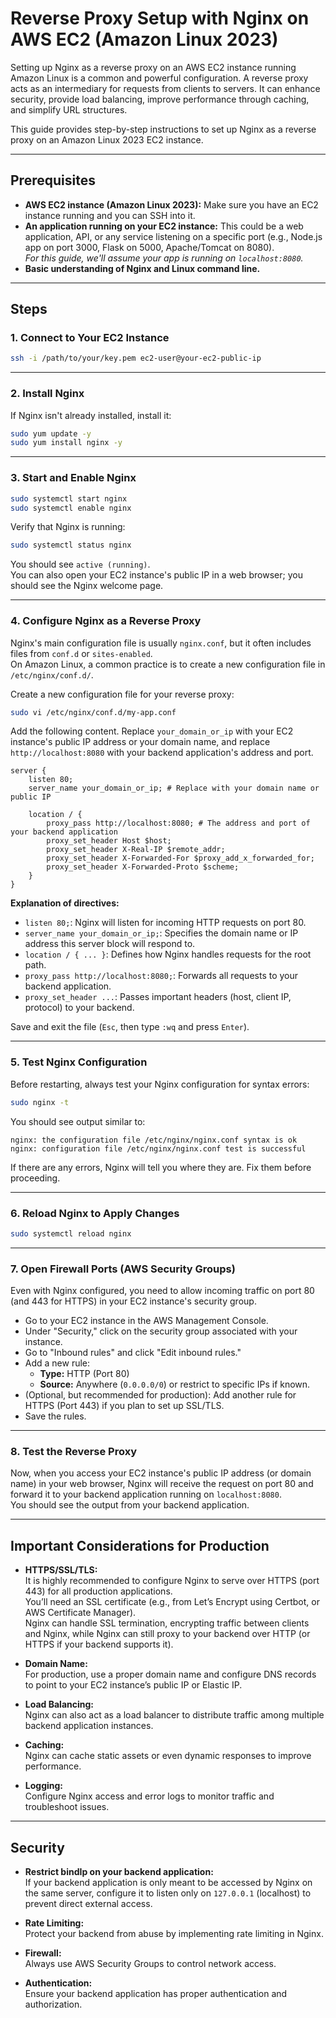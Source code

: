 # Reverse Proxy Setup with Nginx on AWS EC2 (Amazon Linux 2023)

Setting up Nginx as a reverse proxy on an AWS EC2 instance running Amazon Linux is a common and powerful configuration. A reverse proxy acts as an intermediary for requests from clients to servers. It can enhance security, provide load balancing, improve performance through caching, and simplify URL structures.

This guide provides step-by-step instructions to set up Nginx as a reverse proxy on an Amazon Linux 2023 EC2 instance.

---

## Prerequisites

- **AWS EC2 instance (Amazon Linux 2023):** Make sure you have an EC2 instance running and you can SSH into it.
- **An application running on your EC2 instance:** This could be a web application, API, or any service listening on a specific port (e.g., Node.js app on port 3000, Flask on 5000, Apache/Tomcat on 8080).  
  _For this guide, we'll assume your app is running on `localhost:8080`._
- **Basic understanding of Nginx and Linux command line.**

---

## Steps

### 1. Connect to Your EC2 Instance

```bash
ssh -i /path/to/your/key.pem ec2-user@your-ec2-public-ip
```

---

### 2. Install Nginx

If Nginx isn't already installed, install it:

```bash
sudo yum update -y
sudo yum install nginx -y
```

---

### 3. Start and Enable Nginx

```bash
sudo systemctl start nginx
sudo systemctl enable nginx
```

Verify that Nginx is running:

```bash
sudo systemctl status nginx
```

You should see `active (running)`.  
You can also open your EC2 instance's public IP in a web browser; you should see the Nginx welcome page.

---

### 4. Configure Nginx as a Reverse Proxy

Nginx's main configuration file is usually `nginx.conf`, but it often includes files from `conf.d` or `sites-enabled`.  
On Amazon Linux, a common practice is to create a new configuration file in `/etc/nginx/conf.d/`.

Create a new configuration file for your reverse proxy:

```bash
sudo vi /etc/nginx/conf.d/my-app.conf
```

Add the following content. Replace `your_domain_or_ip` with your EC2 instance's public IP address or your domain name, and replace `http://localhost:8080` with your backend application's address and port.

```nginx
server {
    listen 80;
    server_name your_domain_or_ip; # Replace with your domain name or public IP

    location / {
        proxy_pass http://localhost:8080; # The address and port of your backend application
        proxy_set_header Host $host;
        proxy_set_header X-Real-IP $remote_addr;
        proxy_set_header X-Forwarded-For $proxy_add_x_forwarded_for;
        proxy_set_header X-Forwarded-Proto $scheme;
    }
}
```

**Explanation of directives:**

- `listen 80;`: Nginx will listen for incoming HTTP requests on port 80.
- `server_name your_domain_or_ip;`: Specifies the domain name or IP address this server block will respond to.
- `location / { ... }`: Defines how Nginx handles requests for the root path.
- `proxy_pass http://localhost:8080;`: Forwards all requests to your backend application.
- `proxy_set_header ...`: Passes important headers (host, client IP, protocol) to your backend.

Save and exit the file (`Esc`, then type `:wq` and press `Enter`).

---

### 5. Test Nginx Configuration

Before restarting, always test your Nginx configuration for syntax errors:

```bash
sudo nginx -t
```

You should see output similar to:

```
nginx: the configuration file /etc/nginx/nginx.conf syntax is ok
nginx: configuration file /etc/nginx/nginx.conf test is successful
```

If there are any errors, Nginx will tell you where they are. Fix them before proceeding.

---

### 6. Reload Nginx to Apply Changes

```bash
sudo systemctl reload nginx
```

---

### 7. Open Firewall Ports (AWS Security Groups)

Even with Nginx configured, you need to allow incoming traffic on port 80 (and 443 for HTTPS) in your EC2 instance's security group.

- Go to your EC2 instance in the AWS Management Console.
- Under "Security," click on the security group associated with your instance.
- Go to "Inbound rules" and click "Edit inbound rules."
- Add a new rule:
  - **Type:** HTTP (Port 80)
  - **Source:** Anywhere (`0.0.0.0/0`) or restrict to specific IPs if known.
- (Optional, but recommended for production): Add another rule for HTTPS (Port 443) if you plan to set up SSL/TLS.
- Save the rules.

---

### 8. Test the Reverse Proxy

Now, when you access your EC2 instance's public IP address (or domain name) in your web browser, Nginx will receive the request on port 80 and forward it to your backend application running on `localhost:8080`.  
You should see the output from your backend application.

---

## Important Considerations for Production

- **HTTPS/SSL/TLS:**  
  It is highly recommended to configure Nginx to serve over HTTPS (port 443) for all production applications.  
  You’ll need an SSL certificate (e.g., from Let’s Encrypt using Certbot, or AWS Certificate Manager).  
  Nginx can handle SSL termination, encrypting traffic between clients and Nginx, while Nginx can still proxy to your backend over HTTP (or HTTPS if your backend supports it).

- **Domain Name:**  
  For production, use a proper domain name and configure DNS records to point to your EC2 instance’s public IP or Elastic IP.

- **Load Balancing:**  
  Nginx can also act as a load balancer to distribute traffic among multiple backend application instances.

- **Caching:**  
  Nginx can cache static assets or even dynamic responses to improve performance.

- **Logging:**  
  Configure Nginx access and error logs to monitor traffic and troubleshoot issues.

---

## Security

- **Restrict bindIp on your backend application:**  
  If your backend application is only meant to be accessed by Nginx on the same server, configure it to listen only on `127.0.0.1` (localhost) to prevent direct external access.

- **Rate Limiting:**  
  Protect your backend from abuse by implementing rate limiting in Nginx.

- **Firewall:**  
  Always use AWS Security Groups to control network access.

- **Authentication:**  
  Ensure your backend application has proper authentication and authorization.
